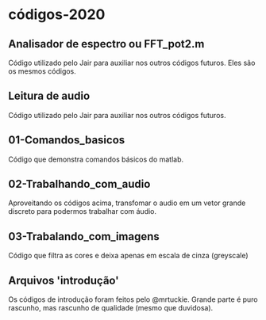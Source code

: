# códigos-2020

## Analisador de espectro ou FFT_pot2.m

Código utilizado pelo Jair para auxiliar nos outros códigos futuros. Eles são os mesmos códigos.

## Leitura de audio

Código utilizado pelo Jair para auxiliar nos outros códigos futuros.


## 01-Comandos_basicos

Código que demonstra comandos básicos do matlab.

## 02-Trabalhando_com_audio

Aproveitando os códigos acima, transfomar o audio em um vetor grande discreto para podermos trabalhar com áudio.

## 03-Trabalando_com_imagens

Código que filtra as cores e deixa apenas em escala de cinza (greyscale)

## Arquivos 'introdução'

Os códigos de introdução foram feitos pelo @mrtuckie. Grande parte é puro rascunho, mas rascunho de qualidade (mesmo que duvidosa).
